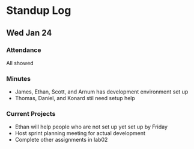# Standup Log

## Wed Jan 24

### Attendance

All showed

### Minutes

- James, Ethan, Scott, and Arnum has development environment set up
- Thomas, Daniel, and Konard stil need setup help

### Current Projects

- Ethan will help people who are not set up yet set up by Friday
- Host sprint planning meeting for actual development
- Complete other assignments in lab02
